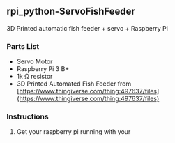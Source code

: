 ## rpi_python-ServoFishFeeder
3D Printed automatic fish feeder  + servo + Raspberry Pi

### Parts List

 - Servo Motor
 - Raspberry Pi 3 B+
 - 1k &ohm; resistor
 - 3D Printed Automated Fish Feeder from [https://www.thingiverse.com/thing:497637/files](https://www.thingiverse.com/thing:497637/files)
 
 

### Instructions
1. Get your raspberry pi running with your
<!--stackedit_data:
eyJoaXN0b3J5IjpbLTgyNDc5OTk0MCwzMzI0NTU5MSwxNDQzNz
k1ODUyLC0xNTM2MTkzOTU1LDEyNDA1MzMyMjRdfQ==
-->